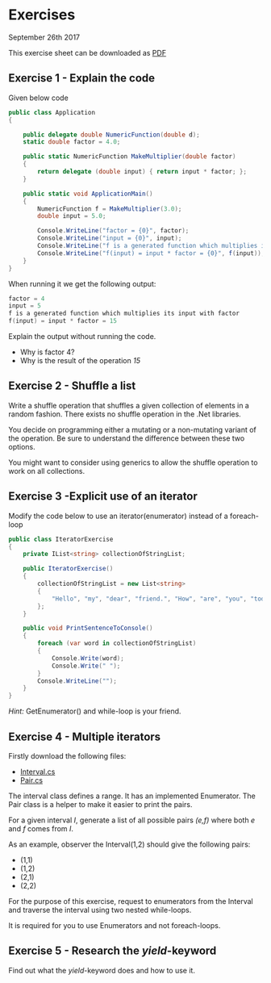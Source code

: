 # Exercises

September 26th 2017

This exercise sheet can be downloaded as [PDF](https://github.com/NicolaiOksen/I-CS-U1-1-E17/blob/master/Exercises/Exercises%2020170926.pdf)

## Exercise 1 - Explain the code

Given below code

```csharp
public class Application
{

    public delegate double NumericFunction(double d);
    static double factor = 4.0;

    public static NumericFunction MakeMultiplier(double factor)
    {
        return delegate (double input) { return input * factor; };
    }

    public static void ApplicationMain()
    {
        NumericFunction f = MakeMultiplier(3.0);
        double input = 5.0;

        Console.WriteLine("factor = {0}", factor);
        Console.WriteLine("input = {0}", input);
        Console.WriteLine("f is a generated function which multiplies its input with factor");
        Console.WriteLine("f(input) = input * factor = {0}", f(input));
    }
}
```

When running it we get the following output:

```c
factor = 4
input = 5
f is a generated function which multiplies its input with factor
f(input) = input * factor = 15
```

Explain the output without running the code.

- Why is factor 4?
- Why is the result of the operation *15*

## Exercise 2 - Shuffle a list

Write a shuffle operation that shuffles a given collection of elements in a random fashion. There exists no shuffle operation in the .Net libraries.

You decide on programming either a mutating or a non-mutating variant of the operation. Be sure to understand the difference between these two options.

You might want to consider using generics to allow the shuffle operation to work on all collections.

## Exercise 3 -Explicit use of an iterator

Modify the code below to use an iterator(enumerator) instead of a foreach-loop

```csharp
public class IteratorExercise
{
    private IList<string> collectionOfStringList;

    public IteratorExercise()
    {
        collectionOfStringList = new List<string>
        {
            "Hello", "my", "dear", "friend.", "How", "are", "you", "today?"
        };
    }

    public void PrintSentenceToConsole()
    {
        foreach (var word in collectionOfStringList)
        {
            Console.Write(word);
            Console.Write(" ");
        }
        Console.WriteLine("");
    }
}
```

_Hint:_ GetEnumerator() and while-loop is your friend.

## Exercise 4 - Multiple iterators

Firstly download the following files:

- [Interval.cs](https://github.com/NicolaiOksen/I-CS-U1-1-E17/blob/master/Exercises/Interval.cs)
- [Pair.cs](https://github.com/NicolaiOksen/I-CS-U1-1-E17/blob/master/Exercises/Pair.cs)

The interval class defines a range. It has an implemented Enumerator.
The Pair class is a helper to make it easier to print the pairs.

For a given interval _I_, generate a list of all possible pairs _(e,f)_ where both _e_ and _f_ comes from _I_.

As an example, observer the Interval(1,2) should give the following pairs:

- (1,1)
- (1,2)
- (2,1)
- (2,2)

For the purpose of this exercise, request to enumerators from the Interval and traverse the interval using two nested while-loops.

It is required for you to use Enumerators and not foreach-loops.

## Exercise 5 - Research the _yield_-keyword

Find out what the _yield_-keyword does and how to use it.
